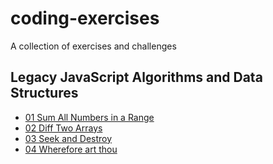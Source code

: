 # coding-exercises
A collection of exercises and challenges

## Legacy JavaScript Algorithms and Data Structures

  * [01 Sum All Numbers in a Range](fcc/Legacy%20JavaScript%20Algorithms%20and%20Data%20Structures/01%20Sum%20All%20Numbers%20in%20a%20Range.md)
  * [02 Diff Two Arrays](fcc/Legacy%20JavaScript%20Algorithms%20and%20Data%20Structures/02%20Diff%20Two%20Arrays.md)
  * [03 Seek and Destroy](fcc/Legacy%20JavaScript%20Algorithms%20and%20Data%20Structures/03%20Seek%20and%20Destroy.md)
  * [04 Wherefore art thou](fcc/Legacy%20JavaScript%20Algorithms%20and%20Data%20Structures/04%20Wherefore%20art%20thou.md)

